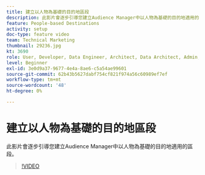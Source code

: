 ```yaml
---
title: 建立以人物為基礎的目的地區段
description: 此影片會逐步引導您建立Audience Manager中以人物為基礎的目的地適用的區段。
feature: People-based Destinations
activity: setup
doc-type: feature video
team: Technical Marketing
thumbnail: 29236.jpg
kt: 3690
role: User, Developer, Data Engineer, Architect, Data Architect, Admin, Leader
level: Beginner
exl-id: 3e0d9a37-9677-4e4a-8ae6-c5a54ae99601
source-git-commit: 62b43b5627dabf754cf821f974a56c60989ef7ef
workflow-type: tm+mt
source-wordcount: '48'
ht-degree: 0%

---
```


# 建立以人物為基礎的目的地區段

此影片會逐步引導您建立Audience Manager中以人物為基礎的目的地適用的區段。

>[!VIDEO](https://video.tv.adobe.com/v/29236/?quality=12)
